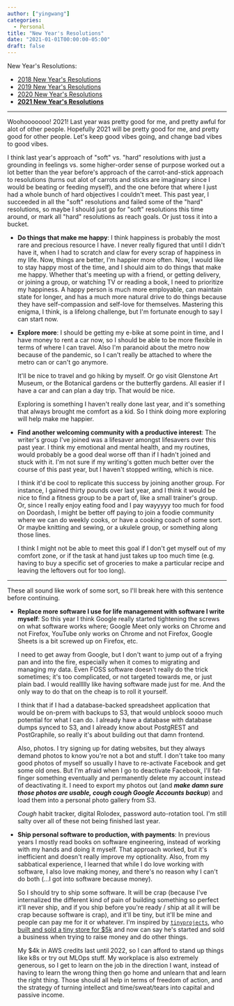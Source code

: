 ```yaml
---
author: ["yingwang"]
categories:
  - Personal
title: "New Year's Resolutions"
date: "2021-01-01T00:00:00-05:00"
draft: false
---
```


New Year's Resolutions:

-   [2018 New Year's Resolutions](/posts/2018/01/01/new_years_resolutions)
-   [2019 New Year's Resolutions](/posts/2019/01/01/new_years_resolutions)
-   [2020 New Year's Resolutions](/posts/2020/01/01/new_years_resolutions)
-   [**2021 New Year's Resolutions**](/posts/2021/01/01/new_years_resolutions)

__________

Woohooooooo! 2021! Last year was pretty good for me, and pretty awful for alot
of other people. Hopefully 2021 will be pretty good for me, and pretty good for
other people. Let's keep good vibes going, and change bad vibes to good vibes.

I think last year's approach of "soft" vs. "hard" resolutions with just a
grounding in feelings vs. some higher-order sense of purpose worked out a lot
better than the year before's approach of the carrot-and-stick approach to
resolutions (turns out alot of carrots and sticks are imaginary since I would be
beating or feeding myself), and the one before that where I just had a whole
bunch of hard objectives I couldn't meet. This past year, I succeeded in all the
"soft" resolutions and failed some of the "hard" resolutions, so maybe I should
just go for "soft" resolutions this time around, or mark all "hard" resolutions
as reach goals. Or just toss it into a bucket.

- **Do things that make me happy**: I think happiness is probably the most rare
  and precious resource I have. I never really figured that until I didn't have
  it, when I had to scratch and claw for every scrap of happiness in my life.
  Now, things are better, I'm happier more often. Now, I would like to stay
  happy most of the time, and I should aim to do things that make me happy.
  Whether that's meeting up with a friend, or getting delivery, or joining a
  group, or watching TV or reading a book, I need to prioritize my happiness. A
  happy person is much more employable, can maintain state for longer, and has a
  much more natural drive to do things because they have self-compassion and
  self-love for themselves. Mastering this enigma, I think, is a lifelong
  challenge, but I'm fortunate enough to say I can start now.

- **Explore more**: I should be getting my e-bike at some point in time, and I
  have money to rent a car now, so I should be able to be more flexible in terms
  of where I can travel. Also I'm paranoid about the metro now because of the
  pandemic, so I can't really be attached to where the metro can or can't go
  anymore.

  It'll be nice to travel and go hiking by myself. Or go visit Glenstone Art
  Museum, or the Botanical gardens or the butterfly gardens. All easier if I
  have a car and can plan a day trip. That would be nice.

  Exploring is something I haven't really done last year, and it's something
  that always brought me comfort as a kid. So I think doing more exploring will
  help make me happier.

- **Find another welcoming community with a productive interest**: The writer's
  group I've joined was a lifesaver amongst lifesavers over this past year. I
  think my emotional and mental health, and my routines, would probably be a
  good deal worse off than if I hadn't joined and stuck with it. I'm not sure if
  my writing's gotten much better over the course of this past year, but I
  haven't stopped writing, which is nice.

  I think it'd be cool to replicate this success by joining another group. For
  instance, I gained thirty pounds over last year, and I think it would be nice
  to find a fitness group to be a part of, like a small trainer's group. Or,
  since I really enjoy eating food and I pay wayyyyy too much for food on
  Doordash, I might be better off paying to join a foodie community where we can
  do weekly cooks, or have a cooking coach of some sort. Or maybe knitting and
  sewing, or a ukulele group, or something along those lines.

  I think I might not be able to meet this goal if I don't get myself out of my
  comfort zone, or if the task at hand just takes up too much time (e.g. having
  to buy a specific set of groceries to make a particular recipe and leaving the
  leftovers out for too long).

__________

These all sound like work of some sort, so I'll break here with this sentence
before continuing.

- **Replace more software I use for life management with software I write
  myself**: So this year I think Google really started tightening the screws on
  what software works where; Google Meet only works on Chrome and not Firefox,
  YouTube only works on Chrome and not Firefox, Google Sheets is a bit screwed
  up on Firefox, etc.

  I need to get away from Google, but I don't want to jump out of a frying pan
  and into the fire, especially when it comes to migrating and managing my data.
  Even FOSS software doesn't really do the trick sometimes; it's too
  complicated, or not targeted towards me, or just plain bad. I would reallllly
  like having software made just for me. And the only way to do that on the
  cheap is to roll it yourself.

  I think that if I had a database-backed spreadsheet application that would be
  on-prem with backups to S3, that would unblock soooo much potential for what I
  can do. I already have a database with database dumps synced to S3, and I
  already know about PostgREST and PostGraphile, so really it's about building
  out that damn frontend.

  Also, photos. I try signing up for dating websites, but they always demand
  photos to know you're not a bot and stuff. I don't take too many good photos
  of myself so usually I have to re-activate Facebook and get some old ones. But
  I'm afraid when I go to deactivate Facebook, I'll fat-finger something
  eventually and permanently delete my account instead of deactivating it. I
  need to export my photos out (and ***make damn sure those photos are usable,
  cough cough Google Accounts backup***) and load them into a personal photo
  gallery from S3.

  *Cough* habit tracker, digital Rolodex, password auto-rotation tool. I'm still
  salty over all of these not being finished last year.

- **Ship personal software to production, with payments**: In previous years I
  mostly read books on software engineering, instead of working with my hands
  and doing it myself. That approach worked, but it's inefficient and doesn't
  really improve my optionality. Also, from my sabbatical experience, I learned
  that while I do love working with software, I also love making money, and
  there's no reason why I can't do both (...I got into software because money).

  So I should try to ship some software. It will be crap (because I've
  internalized the different kind of pain of building something so perfect it'll
  never ship, and if you ship before you're ready / ship at all it will be crap
  because software is crap), and it'll be tiny, but it'll be mine and people can
  pay me for it or whatever. I'm inspired by
  [`tinyprojects`](https://tinyprojects.dev/), who [built and sold a tiny store
  for $5k](https://tinyprojects.dev/posts/selling_a_tiny_project) and now can
  say he's started and sold a business when trying to raise money and do other
  things.

  My $4k in AWS credits last until 2022, so I can afford to stand up things like
  k8s or try out MLOps stuff. My workplace is also extremely generous, so I get
  to learn on the job in the direction I want, instead of having to learn the
  wrong thing then go home and unlearn that and learn the right thing. Those
  should all help in terms of freedom of action, and the strategy of turning
  intellect and time/sweat/tears into capital and passive income.
